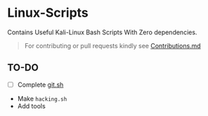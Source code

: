 # Linux-Scripts

Contains Useful Kali-Linux Bash Scripts With Zero dependencies.

> For contributing or pull requests kindly see [Contributions.md](https://github.com/sarvesh4396/Linux-Scripts/blob/main/.github/Templates/Contributions.md)

## TO-DO

- [ ] Complete [git.sh](https://github.com/sarvesh4396/Linux-Scripts/blob/main/common/git.sh)
- Make `hacking.sh`
- Add tools
